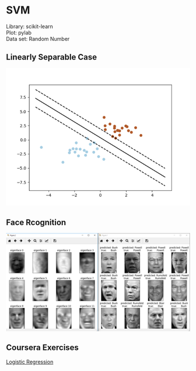 # SVM

Library: scikit-learn </br>
Plot: pylab</br>
Data set: Random Number</br>

## Linearly Separable Case

<img src="https://github.com/LeoZ123/Machine-Learning-Practice/blob/master/Support_Vector_Machine(SVM)/SVM1.png">

## Face Rcognition

<img src="https://github.com/LeoZ123/Machine-Learning-Practice/blob/master/Support_Vector_Machine(SVM)/face.png">

## Coursera Exercises

[Logistic Regression](https://github.com/LeoZ123/Machine-Learning-Coursera/tree/master/machine-learning-ex2)</br>

